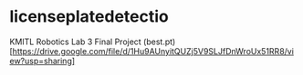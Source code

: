# licenseplatedetectio
KMITL Robotics Lab 3 Final Project
(best.pt)[https://drive.google.com/file/d/1Hu9AUnyitQUZj5V9SLJfDnWroUx51RR8/view?usp=sharing]
